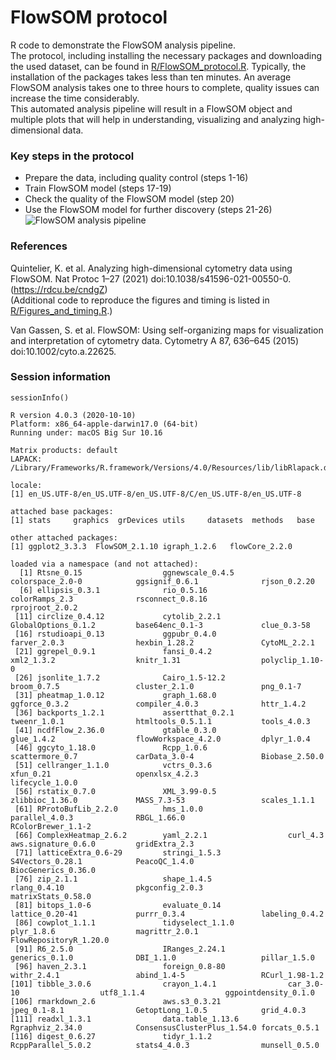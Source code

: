 # FlowSOM protocol
R code to demonstrate the FlowSOM analysis pipeline.   
The protocol, including installing the necessary packages and downloading the 
used dataset, can be found in [R/FlowSOM_protocol.R](R/FlowSOM_protocol.R). 
Typically, the installation of the packages takes less than ten minutes. An 
average FlowSOM analysis takes one to three hours to complete, quality issues 
can increase the time considerably.  
This automated analysis pipeline will result in a FlowSOM object 
and multiple plots that will help in understanding, visualizing and analyzing 
high-dimensional data.

### Key steps in the protocol
* Prepare the data, including quality control (steps 1-16)
* Train FlowSOM model (steps 17-19)
* Check the quality of the FlowSOM model (step 20)
* Use the FlowSOM model for further discovery (steps 21-26)
![FlowSOM analysis pipeline](https://media.springernature.com/full/springer-static/image/art%3A10.1038%2Fs41596-021-00550-0/MediaObjects/41596_2021_550_Fig1_HTML.png?as=webp)  

### References
Quintelier, K. et al. Analyzing high-dimensional cytometry data using FlowSOM. 
Nat Protoc 1–27 (2021) doi:10.1038/s41596-021-00550-0. (https://rdcu.be/cndgZ)  
(Additional code to reproduce the figures and timing is listed in 
[R/Figures_and_timing.R](R/Figures_and_timing.R).)  
  
Van Gassen, S. et al. FlowSOM: Using self-organizing maps for visualization and interpretation of cytometry data. Cytometry A 87, 636–645 (2015) doi:10.1002/cyto.a.22625.



### Session information
```{r}
sessionInfo()
```

```
R version 4.0.3 (2020-10-10)
Platform: x86_64-apple-darwin17.0 (64-bit)
Running under: macOS Big Sur 10.16

Matrix products: default
LAPACK: /Library/Frameworks/R.framework/Versions/4.0/Resources/lib/libRlapack.dylib

locale:
[1] en_US.UTF-8/en_US.UTF-8/en_US.UTF-8/C/en_US.UTF-8/en_US.UTF-8

attached base packages:
[1] stats     graphics  grDevices utils     datasets  methods   base     

other attached packages:
[1] ggplot2_3.3.3  FlowSOM_2.1.10 igraph_1.2.6   flowCore_2.2.0

loaded via a namespace (and not attached):
  [1] Rtsne_0.15                  ggnewscale_0.4.5            colorspace_2.0-0            ggsignif_0.6.1              rjson_0.2.20               
  [6] ellipsis_0.3.1              rio_0.5.16                  colorRamps_2.3              rsconnect_0.8.16            rprojroot_2.0.2            
 [11] circlize_0.4.12             cytolib_2.2.1               GlobalOptions_0.1.2         base64enc_0.1-3             clue_0.3-58                
 [16] rstudioapi_0.13             ggpubr_0.4.0                farver_2.0.3                hexbin_1.28.2               CytoML_2.2.1               
 [21] ggrepel_0.9.1               fansi_0.4.2                 xml2_1.3.2                  knitr_1.31                  polyclip_1.10-0            
 [26] jsonlite_1.7.2              Cairo_1.5-12.2              broom_0.7.5                 cluster_2.1.0               png_0.1-7                  
 [31] pheatmap_1.0.12             graph_1.68.0                ggforce_0.3.2               compiler_4.0.3              httr_1.4.2                 
 [36] backports_1.2.1             assertthat_0.2.1            tweenr_1.0.1                htmltools_0.5.1.1           tools_4.0.3                
 [41] ncdfFlow_2.36.0             gtable_0.3.0                glue_1.4.2                  flowWorkspace_4.2.0         dplyr_1.0.4                
 [46] ggcyto_1.18.0               Rcpp_1.0.6                  scattermore_0.7             carData_3.0-4               Biobase_2.50.0             
 [51] cellranger_1.1.0            vctrs_0.3.6                 xfun_0.21                   openxlsx_4.2.3              lifecycle_1.0.0            
 [56] rstatix_0.7.0               XML_3.99-0.5                zlibbioc_1.36.0             MASS_7.3-53                 scales_1.1.1               
 [61] RProtoBufLib_2.2.0          hms_1.0.0                   parallel_4.0.3              RBGL_1.66.0                 RColorBrewer_1.1-2         
 [66] ComplexHeatmap_2.6.2        yaml_2.2.1                  curl_4.3                    aws.signature_0.6.0         gridExtra_2.3              
 [71] latticeExtra_0.6-29         stringi_1.5.3               S4Vectors_0.28.1            PeacoQC_1.4.0               BiocGenerics_0.36.0        
 [76] zip_2.1.1                   shape_1.4.5                 rlang_0.4.10                pkgconfig_2.0.3             matrixStats_0.58.0         
 [81] bitops_1.0-6                evaluate_0.14               lattice_0.20-41             purrr_0.3.4                 labeling_0.4.2             
 [86] cowplot_1.1.1               tidyselect_1.1.0            plyr_1.8.6                  magrittr_2.0.1              FlowRepositoryR_1.20.0     
 [91] R6_2.5.0                    IRanges_2.24.1              generics_0.1.0              DBI_1.1.0                   pillar_1.5.0               
 [96] haven_2.3.1                 foreign_0.8-80              withr_2.4.1                 abind_1.4-5                 RCurl_1.98-1.2             
[101] tibble_3.0.6                crayon_1.4.1                car_3.0-10                  utf8_1.1.4                  ggpointdensity_0.1.0       
[106] rmarkdown_2.6               aws.s3_0.3.21               jpeg_0.1-8.1                GetoptLong_1.0.5            grid_4.0.3                 
[111] readxl_1.3.1                data.table_1.13.6           Rgraphviz_2.34.0            ConsensusClusterPlus_1.54.0 forcats_0.5.1              
[116] digest_0.6.27               tidyr_1.1.2                 RcppParallel_5.0.2          stats4_4.0.3                munsell_0.5.0    
```
